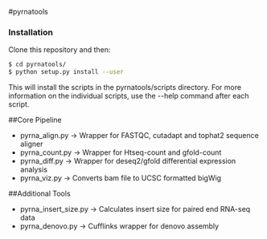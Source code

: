 #pyrnatools 


### Installation

Clone this repository and then:

```bash
$ cd pyrnatools/
$ python setup.py install --user
```

This will install the scripts in the pyrnatools/scripts directory. For more information on the individual scripts, use the --help command after each script. 

##Core Pipeline

 - pyrna_align.py -> Wrapper for FASTQC, cutadapt and tophat2 sequence aligner
 - pyrna_count.py -> Wrapper for Htseq-count and gfold-count
 - pyrna_diff.py -> Wrapper for deseq2/gfold differential expression analysis
 - pyrna_viz.py -> Converts bam file to UCSC formatted bigWig

##Additional Tools
 - pyrna_insert_size.py -> Calculates insert size for paired end RNA-seq data
 - pyrna_denovo.py -> Cufflinks wrapper for denovo assembly
